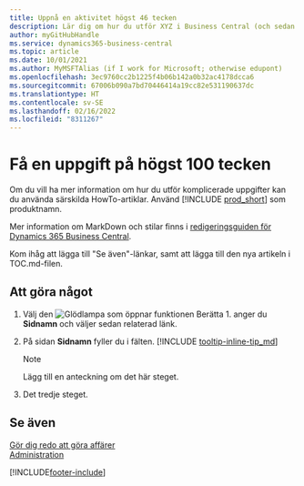 ```yaml
---
title: Uppnå en aktivitet högst 46 tecken
description: Lär dig om hur du utför XYZ i Business Central (och sedan många bra sökord i en naturligt klingande mening. Maxlängd är 160 tecken, vilket är det här långt).
author: myGitHubHandle
ms.service: dynamics365-business-central
ms.topic: article
ms.date: 10/01/2021
ms.author: MyMSFTAlias (if I work for Microsoft; otherwise edupont)
ms.openlocfilehash: 3ec9760cc2b1225f4b06b142a0b32ac4178dcca6
ms.sourcegitcommit: 67006b090a7bd70446414a19cc82e531190637dc
ms.translationtype: HT
ms.contentlocale: sv-SE
ms.lasthandoff: 02/16/2022
ms.locfileid: "8311267"
---
```

# <a name="achieve-some-task-in-max-100-characters"></a>Få en uppgift på högst 100 tecken

Om du vill ha mer information om hur du utför komplicerade uppgifter kan du använda särskilda HowTo-artiklar. Använd [!INCLUDE [prod_short](includes/prod_short.md)] som produktnamn.  

Mer information om MarkDown och stilar finns i [redigeringsguiden för Dynamics 365 Business Central](https://docs.microsoft.com/en-us/dynamics365/business-central/dev-itpro/help/writing-guide).  

Kom ihåg att lägga till "Se även"-länkar, samt att lägga till den nya artikeln i TOC.md-filen.  

## <a name="to-do-something"></a>Att göra något

1. Välj den ![Glödlampa som öppnar funktionen Berätta 1.](media/ui-search/search_small.png "Berätta för mig vad du vill göra") anger du **Sidnamn** och väljer sedan relaterad länk.
2. På sidan **Sidnamn** fyller du i fälten. [!INCLUDE [tooltip-inline-tip_md](includes/tooltip-inline-tip_md.md)]

    > [!NOTE]
    > Lägg till en anteckning om det här steget.
3. Det tredje steget.

## <a name="see-also"></a>Se även

[Gör dig redo att göra affärer](ui-get-ready-business.md)  
[Administration](admin-setup-and-administration.md)  

[!INCLUDE[footer-include](includes/footer-banner.md)]
